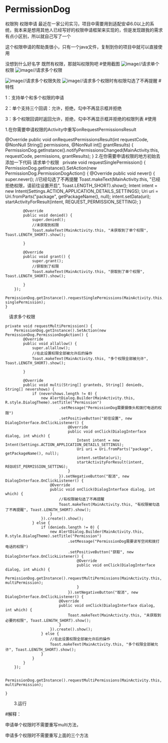 # PermissionDog
权限狗 权限申请
最近在一家公司实习，项目中需要用到适配安卓6.0以上的系统，我本来是想用其他人已经写好的权限申请框架来实现的，但是发现跟我的需求有点小区别，所以就自己写了一个

  这个权限申请的帮助类很小，只有一个java文件，复制到你的项目中就可以直接使用

没想到什么好名字 既然有权限，那就叫权限狗吧
#使用截图
![image](https://github.com/hei12138/PermissionDog/blob/master/app/src/main/java/com/example/hei123/permissiondog/ScreenShot/request_single_permission.jpg)//请求单个权限
![image](https://github.com/hei12138/PermissionDog/blob/master/app/src/main/java/com/example/hei123/permissiondog/ScreenShot/request_multi_permission.jpg)//请求多个权限

![image](https://github.com/hei12138/PermissionDog/blob/master/app/src/main/java/com/example/hei123/permissiondog/ScreenShot/failed_to_get_multi_permission.jpg)//请求多个权限失败
![image](https://github.com/hei12138/PermissionDog/blob/master/app/src/main/java/com/example/hei123/permissiondog/ScreenShot/never_get_permission.jpg)//请求多个权限时有权限勾选了不再提醒
#特性

1：支持单个和多个权限的申请

2：单个支持三个回调：允许，拒绝，勾中不再显示框并拒绝

3：多个权限回调时返回允许，拒绝，勾中不再显示框并拒绝的权限列表
#使用

1.在你需要申请权限的Activity中重写onRequestPermissionsResult

  @Override
    public void onRequestPermissionsResult(int requestCode,
                                           @NonNull String[] permissions,
                                           @NonNull int[] grantResults) {
        PermissionDog.getInstance().notifyPermissionsChanged(MainActivity.this, requestCode, permissions, grantResults);
    }
2.在你需要申请权限的地方初始去添加一下代码
请求单个权限
   private void requestSinglePermission() {
        PermissionDog.getInstance().SetAction(new PermissionDog.PermissionDogAction() {
            @Override
            public void never() {
                super.never();
                //已经勾选了不再提醒
                Toast.makeText(MainActivity.this, "已经拒绝权限，请前往设置开启", Toast.LENGTH_SHORT).show();
                Intent intent = new Intent(Settings.ACTION_APPLICATION_DETAILS_SETTINGS);
                Uri uri = Uri.fromParts("package", getPackageName(), null);
                intent.setData(uri);
                startActivityForResult(intent, REQUEST_PERMISSION_SETTING);
            }

            @Override
            public void denied() {
                super.denied();
                //未获取到权限
                Toast.makeText(MainActivity.this, "未获取到了单个权限", Toast.LENGTH_SHORT).show();

            }

            @Override
            public void grant() {
                super.grant();
                //获取到了权限
                Toast.makeText(MainActivity.this, "获取到了单个权限", Toast.LENGTH_SHORT).show();

            }
        });
        PermissionDog.getInstance().requestSinglePermissions(MainActivity.this, singlePermission);
    }
    
    请求多个权限  
    
    private void requestMultiPermission() {
        PermissionDog.getInstance().SetAction(new PermissionDog.PermissionDogAction() {
            @Override
            public void allallow() {
                super.allallow();
                //在此设置权限全部被允许后的操作
                Toast.makeText(MainActivity.this, "多个权限全部被允许", Toast.LENGTH_SHORT).show();

            }

            @Override
            public void multi(String[] granteds, String[] denieds, String[] nevershows) {
                if (nevershows.length != 0) {
                    new AlertDialog.Builder(MainActivity.this, R.style.DialogTheme).setTitle("Permission")
                            .setMessage("PermissionDog需要摄像头和拨打电话的权限")
                            .setPositiveButton("前往设置", new DialogInterface.OnClickListener() {
                                @Override
                                public void onClick(DialogInterface dialog, int which) {
                                    Intent intent = new Intent(Settings.ACTION_APPLICATION_DETAILS_SETTINGS);
                                    Uri uri = Uri.fromParts("package", getPackageName(), null);
                                    intent.setData(uri);
                                    startActivityForResult(intent, REQUEST_PERMISSION_SETTING);
                                }
                            }).setNegativeButton("取消", new DialogInterface.OnClickListener() {
                        @Override
                        public void onClick(DialogInterface dialog, int which) {
                            //有权限被勾选了不再提醒
                            Toast.makeText(MainActivity.this, "有权限被勾选了不再提醒", Toast.LENGTH_SHORT).show();
                        }
                    }).create().show();
                } else {
                    if (denieds.length != 0) {
                        new AlertDialog.Builder(MainActivity.this, R.style.DialogTheme).setTitle("Permission")
                                .setMessage("PermissionDog需要读写空间和拨打电话的权限")
                                .setPositiveButton("获取", new DialogInterface.OnClickListener() {
                                    @Override
                                    public void onClick(DialogInterface dialog, int which) {
                                        PermissionDog.getInstance().requestMultiPermissions(MainActivity.this, multiPermission);
                                    }
                                }).setNegativeButton("取消", new DialogInterface.OnClickListener() {
                            @Override
                            public void onClick(DialogInterface dialog, int which) {
                                Toast.makeText(MainActivity.this, "未获取到必要的权限", Toast.LENGTH_SHORT).show();
                            }
                        }).create().show();
                    } else {
                        //在此设置权限全部被允许后的操作
                        Toast.makeText(MainActivity.this, "多个权限全部被允许", Toast.LENGTH_SHORT).show();
                    }
                }
            }
        });

        PermissionDog.getInstance().requestMultiPermissions(MainActivity.this, multiPermission);

    }
　　3.运行

#解释：

申请单个权限时不需要重写multi方法，

申请多个权限时不需要重写上面的三个方法
